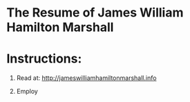 # The Resume of James William Hamilton Marshall

# Instructions:

1. Read at: http://jameswilliamhamiltonmarshall.info

2. Employ

